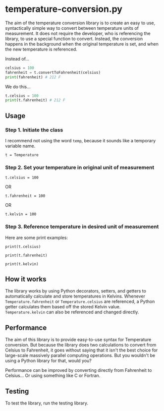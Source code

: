 # temperature-conversion.py

The aim of the temperature conversion library is to create an easy to use, syntactically simple way to convert between temperature units of measurement. It does not require the developer, who is referencing the library, to use a special function to convert. Instead, the conversion happens in the background when the original temperature is set, and when the new temperature is referenced.

Instead of...

```python
celsius = 100
fahrenheit = t.convertToFahrenheit(celsius)
print(fahrenheit) # 212 F
```

We do this...

```python
t.celsius = 100
print(t.fahrenheit) # 212 F
```

## Usage

### Step 1. Initiate the class

I recommend not using the word `temp`, because it sounds like a temporary variable name.

`t = Temperature`

### Step 2. Set your temperature in original unit of measurement

`t.celsius = 100`

OR

`t.fahrenheit = 100`

OR

`t.kelvin = 100`

### Step 3. Reference temperature in desired unit of measurement

Here are some print examples:

`print(t.celsius)`

`print(t.fahrenheit)`

`print(t.kelvin)`

## How it works

The library works by using Python decorators, setters, and getters to automatically calculate and store temperatures in Kelvins. Whenever `Temperature.fahrenheit` or `Temperature.celsius` are referenced, a Python getter calculates them based off the stored Kelvin value. `Temperature.kelvin` can also be referenced and changed directly.

## Performance

The aim of this library is to provide easy-to-use syntax for Temperature conversion. But because the library does two calculations to convert from Celsius to Fahrenheit, it goes without saying that it isn't the best choice for large-scale massively parallel computing operations. But you wouldn't be using a Python library for that, would you?

Performance can be improved by converting directly from Fahrenheit to Celsius... Or using something like C or Fortran.

## Testing

To test the library, run the testing library.
